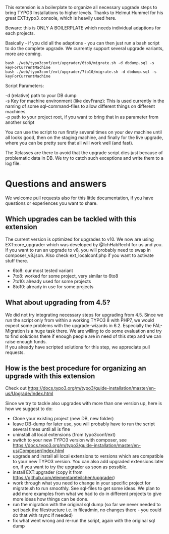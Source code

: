This extension is a boilerplate to organize all necessary upgrade steps to bring TYPO3 Installations to higher levels. Thanks to Helmut Hummel for his great EXT:typo3_console, which is heavily used here.

Beware:  this is ONLY A BOILERPLATE which needs individual adaptions for each projects.

Basically - if you did all the adaptions - you can then just run a bash script to do the complete upgrade. We currently support several upgrade variants, more are coming.

    bash ./web/typo3conf/ext/upgrader/6to8/migrate.sh -d dbdump.sql -s keyForCurrentMachine
    bash ./web/typo3conf/ext/upgrader/7to10/migrate.sh -d dbdump.sql -s keyForCurrentMachine
    
Script Parameters:

-d (relative) path to your DB dump  
-s Key for machine environment (like devFranz): This is used currently in the naming of some sql-command-files to allow different things on different machines.  
-p path to your project root, if you want to bring that in as parameter from another script
 
You can use the script to run firstly several times on your dev machine until all looks good, then on the staging machine, and finally for the live upgrade, where you can be pretty sure that all will work well (and fast).

The Xclasses are there to avoid that the upgrade script dies just because of problematic data in DB. We try to catch such exceptions and write them to a log file.

# Questions and answers

We welcome pull requests also for this little documentation, if you have questions or experiences you want to share.

## Which upgrades can be tackled with this extension
The current version is optimized for upgrades to v10. We now are using EXT:core_upgrader which was developed by @IchHabRecht for us and you.  
If you want to run an upgrade to v8, you will probably need to swap in composer_v8.json. Also check ext_localconf.php if you want to activate stuff there.

* 6to8: our most tested variant
* 7to8: worked for some project, very similar to 6to8
* 7to10: already used for some projects
* 8to10: already in use for some projects

## What about upgrading from 4.5?

We did not try integrating necessary steps for upgrading from 4.5. Since we run the script only from within a working TYPO3 8 with PHP7, we would expect some problems with the upgrade-wizards in 6.2. Especially the FAL-Migration is a huge task there.
We are willing to do some evaluation and try to find solutions there if enough people are in need of this step and we can raise enough funds.   
If you already have scripted solutions for this step, we appreciate pull requests.

## How is the best procedure for organizing an upgrade with this extension
Check out https://docs.typo3.org/m/typo3/guide-installation/master/en-us/Upgrade/Index.html

Since we try to tackle also upgrades with more than one version up, here is how we suggest to do:  
* Clone your existing project (new DB, new folder)
* leave DB-dump for later use, you will probably have to run the script several times until all is fine
* uninstall all local extensions (from typo3conf/ext)
* switch to your new TYPO3 version with composer, see https://docs.typo3.org/m/typo3/guide-installation/master/en-us/Composer/Index.html 
* upgrade and install all local extensions to versions which are compatible to your new TYPO3 version. You can also add upgraded extensions later on, if you want to try the upgrader as soon as possible.
* install EXT:upgrader (copy it from https://github.com/elementareteilchen/upgrader)
* work through what you need to change in your specific project for migrate.sh to run smoothly. See sql-files to get some ideas. We plan to add more examples from what we had to do in different projects to give more ideas how things can be done.
* run the migration with the original sql dump (so far we never needed to set back the filestructure i.e. in fileadmin, no changes there - you could do that with rsync if needed)
* fix what went wrong and re-run the script, again with the original sql dump
